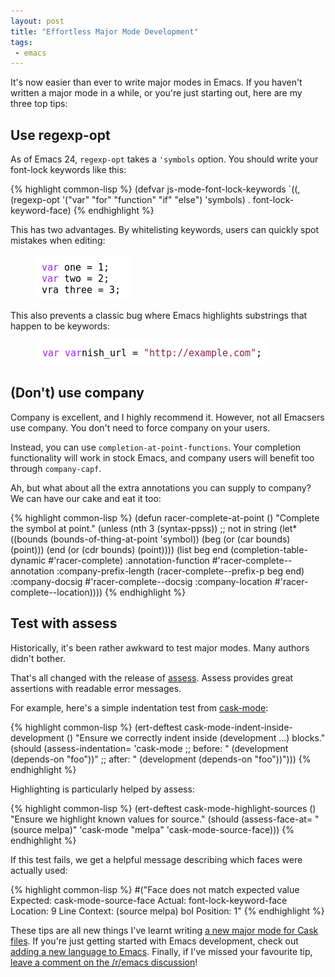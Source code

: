 ```yaml
--- 
layout: post
title: "Effortless Major Mode Development"
tags:
 - emacs
---
```


It's now easier than ever to write major modes in Emacs. If you
haven't written a major mode in a while, or you're just starting out,
here are my three top tips:

## Use regexp-opt

As of Emacs 24, `regexp-opt` takes a `'symbols` option. You should write
your font-lock keywords like this:

{% highlight common-lisp %}
(defvar js-mode-font-lock-keywords
  `((,(regexp-opt
       '("var" "for" "function" "if" "else")
       'symbols)
     . font-lock-keyword-face)
{% endhighlight %}

This has two advantages. By whitelisting keywords, users can quickly
spot mistakes when editing:

<figure>
<img src="/assets/mispelled_keyword.png">
</figure>

This also prevents a classic bug where Emacs highlights substrings
that happen to be keywords:

<figure>
<img src="/assets/keyword_substring.png">
</figure>

## (Don't) use company

Company is excellent, and I highly recommend it. However, not all
Emacsers use company. You don't need to force company on your users.

Instead, you can use `completion-at-point-functions`. Your completion functionality will
work in stock Emacs, and company users will benefit too through
`company-capf`.

Ah, but what about all the extra annotations you can supply to
company? We can have our cake and eat it too:

{% highlight common-lisp %}
(defun racer-complete-at-point ()
  "Complete the symbol at point."
  (unless (nth 3 (syntax-ppss)) ;; not in string
    (let* ((bounds (bounds-of-thing-at-point 'symbol))
           (beg (or (car bounds) (point)))
           (end (or (cdr bounds) (point))))
      (list beg end
            (completion-table-dynamic #'racer-complete)
            :annotation-function #'racer-complete--annotation
            :company-prefix-length (racer-complete--prefix-p beg end)
            :company-docsig #'racer-complete--docsig
            :company-location #'racer-complete--location))))
{% endhighlight %}

## Test with assess

Historically, it's been rather awkward to test major modes. Many
authors didn't bother.

That's all changed with the release of
[assess](https://github.com/phillord/assess). Assess provides great
assertions with readable error messages.

For example, here's a simple indentation test from [cask-mode](https://github.com/Wilfred/cask-mode):

{% highlight common-lisp %}
(ert-deftest cask-mode-indent-inside-development ()
  "Ensure we correctly indent inside (development ...) blocks."
  (should (assess-indentation=
           'cask-mode
           ;; before:
           "
(development
(depends-on \"foo\"))"
           ;; after:
           "
(development
 (depends-on \"foo\"))")))
{% endhighlight %}

Highlighting is particularly helped by assess:

{% highlight common-lisp %}
(ert-deftest cask-mode-highlight-sources ()
  "Ensure we highlight known values for source."
  (should (assess-face-at=
           "(source melpa)"
           'cask-mode
           "melpa"
           'cask-mode-source-face)))
{% endhighlight %}

If this test fails, we get a helpful message describing which faces
were actually used:
           
{% highlight common-lisp %}
#("Face does not match expected value
   Expected: cask-mode-source-face
   Actual: font-lock-keyword-face
   Location: 9
   Line Context: (source melpa)
   bol Position: 1"
{% endhighlight %}

These tips are all new things I've learnt writing
[a new major mode for Cask files](https://github.com/Wilfred/cask-mode). If
you're just getting started with Emacs development, check out
[adding a new language to Emacs](/blog/2015/03/19/adding-a-new-language-to-emacs/). Finally,
if I've missed your favourite tip,
[leave a comment on the /r/emacs discussion](https://www.reddit.com/r/emacs/comments/4gwe8a/effortless_major_mode_development/)!
